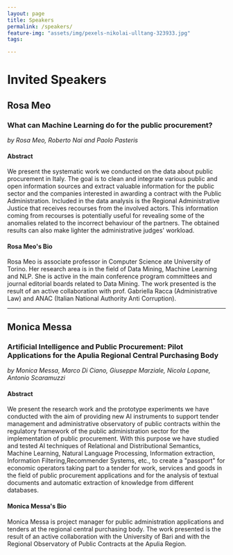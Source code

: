 ```yaml
---
layout: page
title: Speakers
permalink: /speakers/
feature-img: "assets/img/pexels-nikolai-ulltang-323933.jpg"
tags:

---
```


# Invited Speakers
<a id="rosameo"></a>
## Rosa Meo

### What can Machine Learning do for the public procurement?  
*by Rosa Meo, Roberto Nai and Paolo Pasteris*
#### Abstract
We present the systematic work we conducted on the data about public procurement in Italy. The goal is to clean and integrate various public and open information sources and extract valuable information for the public sector and the companies interested in awarding a contract with the Public Administration. Included in the data analysis is the Regional Administrative Justice  that receives recourses from the involved actors.  This information coming from recourses is potentially useful for revealing some of the anomalies related to the incorrect behaviour of  the partners. The obtained results can also make lighter the administrative judges' workload.
#### Rosa Meo's Bio
Rosa Meo is associate professor in Computer Science ate University of Torino. Her research area is in the field of Data Mining, Machine Learning and NLP. She is active in the main conference program committees and journal editorial boards related to Data Mining. The work presented is the result of an active collaboration with prof. Gabriella Racca (Administrative Law) and ANAC (Italian National Authority Anti Corruption).
__________________________

## Monica Messa
<a id="monicamessa"></a>

### Artificial Intelligence and Public Procurement: Pilot Applications for the Apulia Regional Central Purchasing Body
*by Monica Messa, Marco Di Ciano, Giuseppe Marziale, Nicola Lopane, Antonio Scaramuzzi*
#### Abstract
We present the research work and the prototype experiments we have conducted with the aim of providing new AI instruments to support tender management and administrative observatory of public contracts within the regulatory framework of the public administration sector for the implementation of public procurement. With this purpose we have studied and tested AI techniques of Relational and Distributional Semantics, Machine Learning, Natural Language Processing, Information extraction, Information Filtering,Recommender Systems, etc., to create a "passport" for economic operators taking part to a tender for work, services and goods in the field of public procurement applications and for the analysis of textual documents and automatic extraction of knowledge from different databases. 
#### Monica Messa's Bio
Monica Messa is project manager for public administration applications and tenders at the regional central purchasing body. The work presented is the result of an active collaboration with the University of Bari and with the Regional Observatory of Public Contracts at the Apulia Region.  

